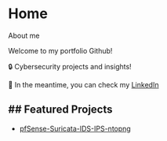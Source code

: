 # Home
About me


Welcome to my portfolio Github!

🔒 Cybersecurity projects and insights!  

📌 In the meantime, you can check my [LinkedIn](https://www.linkedin.com/in/thiago-w/)

## ## Featured Projects

- [pfSense-Suricata-IDS-IPS-ntopng](https://github.com/thiagotw/pfSense-Suricata-IDS-IPS-ntopng)

